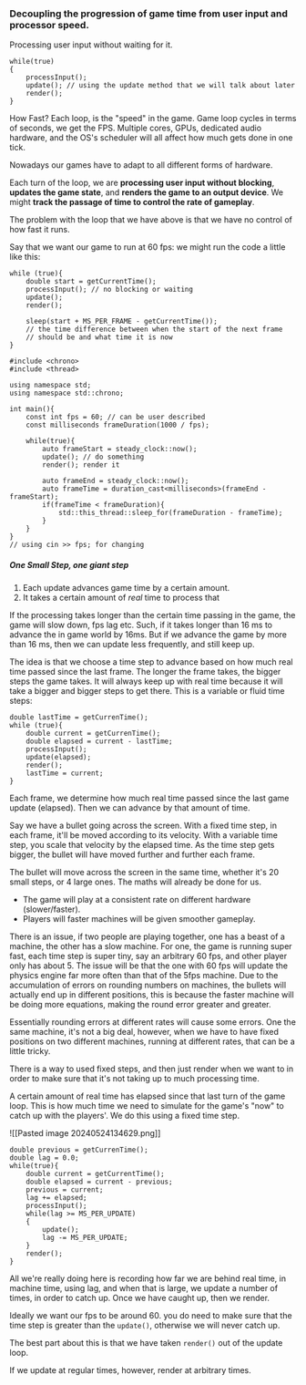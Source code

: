 ### Decoupling the progression of game time from user input and processor speed. 

Processing user input without waiting for it. 

```
while(true)
{ 
	processInput(); 
	update(); // using the update method that we will talk about later 
	render();
}
```

How Fast? Each loop, is the "speed" in the game. 
Game loop cycles in terms of seconds, we get the FPS. 
Multiple cores, GPUs, dedicated audio hardware, and the OS's scheduler will all affect how much gets done in one tick. 

Nowadays our  games have to adapt to all different forms of hardware. 

Each turn of the loop, we are **processing user input without blocking**, **updates the game state**, and **renders the game to an output device**. 
We might **track the passage of time to control the rate of gameplay**.

The problem with the loop that we have above is that we have no control of how fast it runs. 

Say that we want our game to run at 60 fps: we might run the code a little like this: 

```
while (true){ 
	double start = getCurrentTime();
	processInput(); // no blocking or waiting
	update();
	render();

	sleep(start + MS_PER_FRAME - getCurrentTime());
	// the time difference between when the start of the next frame
	// should be and what time it is now
}
```

```
#include <chrono>
#include <thread>

using namespace std;
using namespace std::chrono;

int main(){ 
	const int fps = 60; // can be user described
	const milliseconds frameDuration(1000 / fps);

	while(true){ 
		auto frameStart = steady_clock::now();
		update(); // do something
		render(); render it

		auto frameEnd = steady_clock::now();
		auto frameTime = duration_cast<milliseconds>(frameEnd - frameStart);
		if(frameTime < frameDuration){ 
			std::this_thread::sleep_for(frameDuration - frameTime);
		}
	}
}
// using cin >> fps; for changing
```



##### One Small Step, one giant step
1. Each update advances game time by a certain amount. 
2. It takes a certain amount of *real* time to process that

If the processing takes longer than the certain time passing in the game, the game will slow down, fps lag etc. 
Such, if it takes longer than 16 ms to advance the in game world by 16ms. 
But if we advance the game by more than 16 ms, then we can update less frequently, and still keep up. 

The idea is that we choose a time step to advance based on how much real time passed since the last frame. 
The longer the frame takes, the bigger steps the game takes. 
It will always keep up with real time because it will take a bigger and bigger steps to get there. 
This is a variable or fluid time steps: 

```
double lastTime = getCurrenTime();
while (true){ 
	double current = getCurrenTime();
	double elapsed = current - lastTime;
	processInput(); 
	update(elapsed);
	render();
	lastTime = current;
}
```
Each frame, we determine how much real time passed since the last game update (elapsed). 
Then we can advance by that amount of time. 

Say we have a bullet going across the screen. With a fixed time step, in each frame, it'll be moved according to its velocity. 
With a variable time step, you scale that velocity by the elapsed time. As the time step gets bigger, the bullet will have moved further and further each frame. 

The bullet will move across the screen in the same time, whether it's 20 small steps, or 4 large ones. The maths will already be done for us. 

- The game will play at a consistent rate on different hardware (slower/faster). 
- Players will faster machines will be given smoother gameplay. 


There is an issue, if two people are playing together, one has a beast of a machine, the other has a slow machine. For one, the game is running super fast, each time step is super tiny, say an arbitrary 60 fps, and other player only has about 5. 
The issue will be that the one with 60 fps will update the physics engine far more often than that of the 5fps machine. 
Due to the accumulation of errors on rounding numbers on machines, the bullets will actually end up in different positions, this is because the faster machine will be doing more equations, making the round error greater and greater. 

Essentially rounding errors at different rates will cause some errors. 
One the same machine, it's not a big deal, however, when we have to have fixed positions on two different machines, running at different rates, that can be a little tricky.

There is a way to used fixed steps, and then just render when we want to in order to make sure that it's not taking up to much processing time. 

A certain amount of real time has elapsed since that last turn of the game loop. 
This is how much time we need to simulate for the game's "now" to catch up with the players'.
We do this using a fixed time step. 

![[Pasted image 20240524134629.png]]

```
double previous = getCurrenTime(); 
double lag = 0.0;
while(true){ 
	double current = getCurrentTime();
	double elapsed = current - previous;
	previous = current;
	lag += elapsed; 
	processInput(); 
	while(lag >= MS_PER_UPDATE)
	{ 
		update(); 
		lag -= MS_PER_UPDATE;
	}
	render();
}
```
All we're really doing here is recording how far we are behind real time, in machine time, using lag, and when that is large, we update a number of times, in order to catch up. 
Once we have caught up, then we render. 

Ideally we want our fps to be around 60. 
you do need to make sure that the time step is greater than the `update()`, otherwise we will never catch up. 

The best part about this is that we have taken `render()` out of the update loop. 

If we update at regular times, however, render at arbitrary times. 
